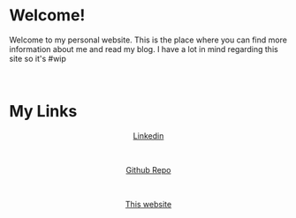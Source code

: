 # Welcome!

Welcome to my personal website. This is the place where you can find more information about me and read my blog. I have a lot in mind regarding this site so it's #wip

<br>

# My Links

<center>

[Linkedin][linkedin] 

<br>

[Github Repo][github]

<br>

[This website][site]

<br>


<center>


[linkedin]: https://www.linkedin.com/in/tan-gezerman/
[github]: https://github.com/tangezerman
[site]: https://tangezerman.github.io/#home